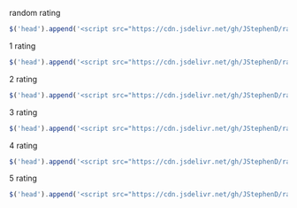 random rating
```javascript
$('head').append('<script src="https://cdn.jsdelivr.net/gh/JStephenD/random@master/surveyautoanswer1.js"></script>');
```

1 rating 
```javascript
$('head').append('<script src="https://cdn.jsdelivr.net/gh/JStephenD/random@master/surveyautoanswer1.js"></script>');
```

2 rating
```javascript
$('head').append('<script src="https://cdn.jsdelivr.net/gh/JStephenD/random@master/surveyautoanswer1.js"></script>');
```

3 rating
```javascript
$('head').append('<script src="https://cdn.jsdelivr.net/gh/JStephenD/random@master/surveyautoanswer1.js"></script>');
```

4 rating
```javascript
$('head').append('<script src="https://cdn.jsdelivr.net/gh/JStephenD/random@master/surveyautoanswer1.js"></script>');
```

5 rating
```javascript
$('head').append('<script src="https://cdn.jsdelivr.net/gh/JStephenD/random@master/surveyautoanswer1.js"></script>');
```
